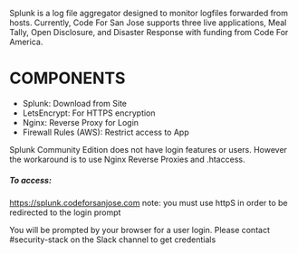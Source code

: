 Splunk is a log file aggregator designed to monitor logfiles forwarded from hosts. 
Currently, Code For San Jose supports three live applications, Meal Tally, Open Disclosure, and Disaster Response 
with funding from Code For America.

# COMPONENTS
+ Splunk: Download from Site
+ LetsEncrypt: For HTTPS encryption
+ Nginx: Reverse Proxy for Login
+ Firewall Rules (AWS): Restrict access to App

Splunk Community Edition does not have login features or users. However the workaround is to use Nginx Reverse Proxies and .htaccess. 

##### To access:
https://splunk.codeforsanjose.com
note: you must use httpS in order to be redirected to the login prompt

You will be prompted by your browser for a user login. Please contact #security-stack on the Slack channel to get credentials

